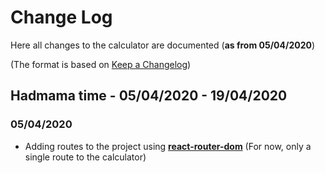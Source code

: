 # Change Log
Here all changes to the calculator are documented (**as from 05/04/2020**)
 
(The format is based on [Keep a Changelog](http://keepachangelog.com/))
 
## Hadmama time - 05/04/2020 - 19/04/2020
### 05/04/2020 
- Adding routes to the project using [**react-router-dom**](https://reacttraining.com/react-router/web/guides/quick-start) (For now, only a single route to the calculator)
